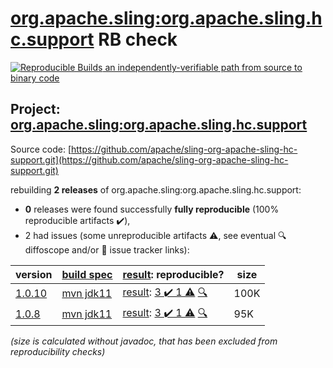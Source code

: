 [org.apache.sling:org.apache.sling.hc.support](https://central.sonatype.com/artifact/org.apache.sling/org.apache.sling.hc.support/versions) RB check
=======

[![Reproducible Builds](https://reproducible-builds.org/images/logos/rb.svg) an independently-verifiable path from source to binary code](https://reproducible-builds.org/)

## Project: [org.apache.sling:org.apache.sling.hc.support](https://central.sonatype.com/artifact/org.apache.sling/org.apache.sling.hc.support/versions)

Source code: [https://github.com/apache/sling-org-apache-sling-hc-support.git](https://github.com/apache/sling-org-apache-sling-hc-support.git)

rebuilding **2 releases** of org.apache.sling:org.apache.sling.hc.support:
- **0** releases were found successfully **fully reproducible** (100% reproducible artifacts :heavy_check_mark:),
- 2 had issues (some unreproducible artifacts :warning:, see eventual :mag: diffoscope and/or :memo: issue tracker links):

| version | [build spec](/BUILDSPEC.md) | [result](https://reproducible-builds.org/docs/jvm/): reproducible? | size |
| -- | --------- | ------ | -- |
| [1.0.10](https://central.sonatype.com/artifact/org.apache.sling/org.apache.sling.hc.support/1.0.10/pom) | [mvn jdk11](org.apache.sling.hc.support-1.0.10.buildspec) | [result](org.apache.sling.hc.support-1.0.10.buildinfo): [3 :heavy_check_mark:  1 :warning:](org.apache.sling.hc.support-1.0.10.buildcompare) [:mag:](org.apache.sling.hc.support-1.0.10.diffoscope) | 100K |
| [1.0.8](https://central.sonatype.com/artifact/org.apache.sling/org.apache.sling.hc.support/1.0.8/pom) | [mvn jdk11](org.apache.sling.hc.support-1.0.8.buildspec) | [result](org.apache.sling.hc.support-1.0.8.buildinfo): [3 :heavy_check_mark:  1 :warning:](org.apache.sling.hc.support-1.0.8.buildcompare) [:mag:](org.apache.sling.hc.support-1.0.8.diffoscope) | 95K |

<i>(size is calculated without javadoc, that has been excluded from reproducibility checks)</i>

